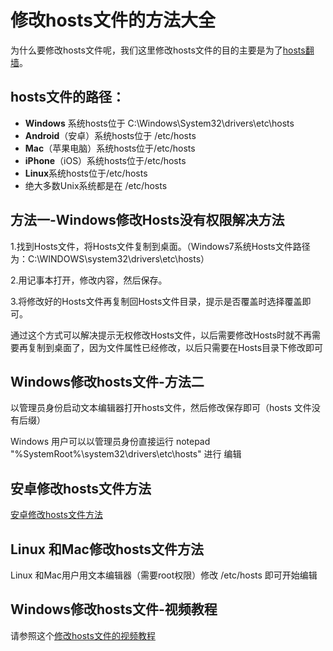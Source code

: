 # 修改hosts文件的方法大全

为什么要修改hosts文件呢，我们这里修改hosts文件的目的主要是为了<a href="https://github.com/bannedbook/fanqiang/wiki/hosts%E7%BF%BB%E5%A2%99" target="_blank">hosts翻墙</a>。

<h2>hosts文件的路径：</h2>
<ul>
	<li><strong>Windows</strong> 系统hosts位于 C:\Windows\System32\drivers\etc\hosts</span></li>
	<li><strong>Android</strong>（安卓）系统hosts位于 /etc/hosts</span></li>
	<li><strong>Mac</strong>（苹果电脑）系统hosts位于/etc/hosts</span></li>
	<li><strong>iPhone</strong>（iOS）系统hosts位于/etc/hosts</span></li>
	<li><strong>Linux</strong>系统hosts位于/etc/hosts</span></li>
	<li>绝大多数Unix系统都是在 /etc/hosts</li>
</ul>

<h2>方法一-Windows修改Hosts没有权限解决方法</h2>
1.找到Hosts文件，将Hosts文件复制到桌面。（Windows7系统Hosts文件路径为：C:\WINDOWS\system32\drivers\etc\hosts）

2.用记事本打开，修改内容，然后保存。

3.将修改好的Hosts文件再复制回Hosts文件目录，提示是否覆盖时选择覆盖即可。

通过这个方式可以解决提示无权修改Hosts文件，以后需要修改Hosts时就不再需要再复制到桌面了，因为文件属性已经修改，以后只需要在Hosts目录下修改即可


<h2>Windows修改hosts文件-方法二</h2>

以管理员身份启动文本编辑器打开hosts文件，然后修改保存即可（hosts 文件没有后缀）

Windows 用户可以以管理员身份直接运行 notepad "%SystemRoot%\system32\drivers\etc\hosts" 进行 编辑

<h2>安卓修改hosts文件方法</h2>
<a href="https://github.com/bannedbook/fanqiang/blob/master/unlockurl/androidhosts.md" >安卓修改hosts文件方法</a>

<h2>Linux 和Mac修改hosts文件方法</h2>
Linux 和Mac用户用文本编辑器（需要root权限）修改 /etc/hosts 即可开始编辑

<h2>Windows修改hosts文件-视频教程</h2>请参照这个<a href="https://raw.githubusercontent.com/kgfw/fg/master/hosts/hostsmodify.mp4" >修改hosts文件的视频教程</a>
